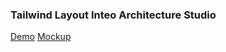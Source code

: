 ### Tailwind Layout Inteo Architecture Studio

[Demo](https://arturnagaycev.github.io/tailwind_inteo_layout/)
[Mockup](https://www.figma.com/file/45PJCWCqyQTt7rF6utxHYN/Inteo---Architecture-and-Interior-Design-Studio-Template-(Community)?node-id=2555%3A663&t=HchPNrqxLSthnJuD-0)
